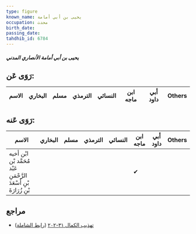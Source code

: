 ```yaml
---
type: figure
known_name: يحيى بن أبي أمامة
occupation: محدث
birth_date:
passing_date:
tahdhib_id: 6784
---
```

##### يحيى بن أبي أمامة الأنصاري المدني

## رَوَى عَن:
| الاسم | البخاري | مسلم | الترمذي | النسائي | ابن ماجه | أبي داود | Others |
| ----- | ------- | ---- | ------- | ------- | -------- | -------- | ------ |
## رَوَى عَنه:
| الاسم                                                                 | البخاري | مسلم | الترمذي | النسائي | ابن ماجه | أبي داود | Others |
| --------------------------------------------------------------------- | ------- | ---- | ------- | ------- | -------- | -------- | ------ |
| ابْن أخيه مُحَمَّد بْن عَبْد الرَّحْمَنِ بْنِ أَسْعَدَ بْنِ زُرَارَةَ |         |      |         |         | ✔        |          |        |
## مراجع
- [تهذيب الكمال ٣١-٢٠٢](obsidian://open?vault=Tahdhib-al-Kamal&file=Figures/٦٧٨٤-يحيى%20بن%20أبي%20أمامة%20الأنصاري%20المدني) ([رابط الشاملة](https://shamela.ws/book/3722/16750))